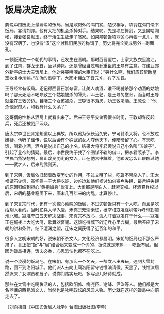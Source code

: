# 饭局决定成败

要说中国历史上最著名的饭局，当是咸阳外的鸿门宴。楚汉相争，项羽在鸿门设下饭局，宴请刘邦。他有大把的机会杀掉对手。结果呢，先是项庄舞剑，又是樊哙闯帐，接着张良献玉，终于活生生放走了冤家。如果那顿饭项羽的心再狠一点儿，就没有汉朝了，也没有“汉”这个对我们民族的称谓了。历史将完全变成另外一副面孔。

一顿饭建立一个朝代的事情，还发生在晋朝。那时西晋覆亡，士家大族衣冠渡江，到了江南，群龙无首，坐以待毙。还是曾经当过朝廷重臣的王导有主意，在建业郊外新亭的士大夫饭局上，他对哭哭啼啼的大臣们说：“哭什么啊，我们应该帮助皇室收复神州嘛。”在他的倡导下，大家才拥立了晋元帝，有了东晋。

王导经常有饭局。还记得西晋石崇夸富，让美人劝酒，谁不喝就杀那个劝酒的姑娘吗？那天死活不喝导致三个姑娘被杀的犟头，叫王敦，是王导的堂哥，而当时王导就坐在王敦旁边。目睹三个女孩被杀，王导很不落忍，劝王敦喝酒。王敦说：“他杀他家的人，和我有什么关系？”

这哥俩的性格从酒局上就看出来了。后来王导平安做官很长时间，王敦却谋反起兵，死后还被戮尸示众。

唐太宗李世民肯定知道以上典故，所以他为保长治久安，宁可错杀大将，也不放过嫌疑。他听了谣传，说以后会有个姓武的女人夺他天下，便暗暗留了心。有天吃饭，喝着小酒，酒令是说出自己的小名。结果大将李君羡说自己小名叫“五娘子”，引起了皇帝的猜疑。最后，李世民终于找了个图谋不轨的借口，把李君羡杀了。李世民当然没想到，真正改变历史的女人，正在他宫中藏着，他都没怎么正眼瞧过她——武才人，后来的武则天。

到了宋朝，饭局依旧起着改变历史的作用，不过文明了些，吃饭不带杀人了。宋太祖请石守信、高怀德一干大将吃饭，边吃边和他们探讨如何避免失眠，最后把失眠的原因归结到担心“黄袍加身”重演上。大家都是明白人，赶紧交权。杯酒释兵权以后，宋朝的基业稳固下来，唐末几百年来的内乱，才算停止。

到了宋真宗时代，还有一次惊心动魄的饭局，不过这顿饭只有一个人吃，而且是吃给别人看的。当时辽兵大举入侵，宋真宗无奈亲征，被宰相寇准连哄带咋呼带到澶州北城。寇准夸口五天解决战事，宋真宗不放心，派人盯着寇准在干什么——寇准正在城楼上大吃大喝，歌舞欢宴呢。这饭吃得城下的辽兵心里含糊，最后答应了宋朝的讲和条件，结下澶渊之盟，辽宋之间获得了近百年的和平。

很多人念叨宋朝的好，说宋朝不杀文人，文化经济都昌明。宋朝的饭局也不那么严肃了。真正把“饭”与“局”结合起来变成一个词的，据说就是宋朝——吃饭布局。但因为饭局相连，饭未必香，心思恐怕也都不在吃上。

说一个浪漫的饭局吧。在宋朝，有那么一个冬天，一帮文人出去玩，遇到大雪封路，回不到洛阳城了。他们派人去向上司洛阳留守钱惟演请假。天黑了，钱惟演居然派来了女演员和厨子，说你们踏实玩吧，多写点儿好诗就成。

那些在大雪中吃喝快活的人，包括欧阳修、梅尧臣、谢绛、尹洙等人。他们都是大名鼎鼎的西昆派文人，当然也是叱咤政坛的风云人物。历史就在这样的饭局中向前走去了。

（刘向摘自《中国式饭局人脉学》台海出版社图/李坤）